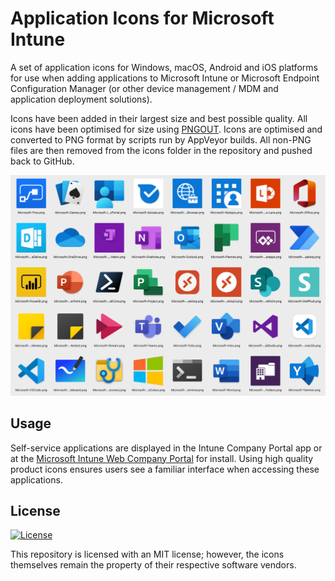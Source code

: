 # Application Icons for Microsoft Intune

A set of application icons for Windows, macOS, Android and iOS platforms for use when adding applications to Microsoft Intune or Microsoft Endpoint Configuration Manager (or other device management / MDM and application deployment solutions).

Icons have been added in their largest size and best possible quality. All icons have been optimised for size using [PNGOUT](http://advsys.net/ken/util/pngout.htm). Icons are optimised and converted to PNG format by scripts run by AppVeyor builds. All non-PNG files are then removed from the icons folder in the repository and pushed back to GitHub.

![A sample list of available icons](icons.png)

## Usage

Self-service applications are displayed in the Intune Company Portal app or at the [Microsoft Intune Web Company Portal](https://portal.manage.microsoft.com/) for install. Using high quality product icons ensures users see a familiar interface when accessing these applications.

## License

[![License][license-badge]][license]

This repository is licensed with an MIT license; however, the icons themselves remain the property of their respective software vendors.

[license-badge]: https://img.shields.io/github/license/aaronparker/icons.svg?style=flat-square
[license]: https://github.com/aaronparker/icons/blob/main/LICENSE
